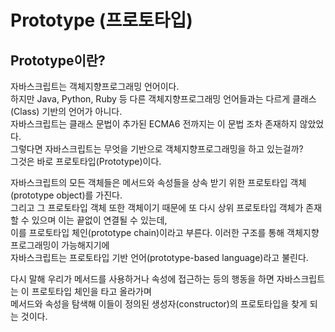 # Prototype (프로토타입)

## Prototype이란?
자바스크립트는 객체지향프로그래밍 언어이다.  
하지만 Java, Python, Ruby 등 다른 객체지향프로그래밍 언어들과는 다르게 클래스(Class) 기반의 언어가 아니다.  
자바스크립트는 클래스 문법이 추가된 ECMA6 전까지는 이 문법 조차 존재하지 않았었다.  
그렇다면 자바스크립트는 무엇을 기반으로 객체지향프로그래밍을 하고 있는걸까?  
그것은 바로 프로토타입(Prototype)이다.  

자바스크립트의 모든 객체들은 메서드와 속성들을 상속 받기 위한 프로토타입 객체(prototype object)를 가진다.  
그리고 그 프로토타입 객체 또한 객체이기 때문에 또 다시 상위 프로토타입 객체가 존재할 수 있으며 이는 끝없이 연결될 수 있는데,  
이를 프로토타입 체인(prototype chain)이라고 부른다. 이러한 구조를 통해 객체지향프로그래밍이 가능해지기에  
자바스크립트는 프로토타입 기반 언어(prototype-based language)라고 불린다.  

다시 말해 우리가 메서드를 사용하거나 속성에 접근하는 등의 행동을 하면 자바스크립트는 이 프로토타입 체인을 타고 올라가며  
메서드와 속성을 탐색해 이들이 정의된 생성자(constructor)의 프로토타입을 찾게 되는 것이다.  
